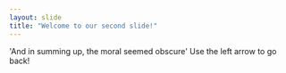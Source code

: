 ```yaml
---
layout: slide
title: "Welcome to our second slide!"
---
```

'And in summing up, the moral seemed obscure'
Use the left arrow to go back!
